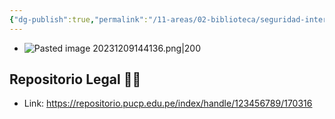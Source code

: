 ```yaml
---
{"dg-publish":true,"permalink":"/11-areas/02-biblioteca/seguridad-internacional/","noteIcon":""}
---
```


- ![Pasted image 20231209144136.png|200](/img/user/11%20%C3%81reas%20%E2%9A%99/02%20Biblioteca/%F0%9F%92%BE%20Adjuntos/Pasted%20image%2020231209144136.png)
## Repositorio Legal 🤸‍♂️
- Link: https://repositorio.pucp.edu.pe/index/handle/123456789/170316
